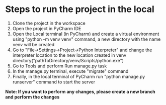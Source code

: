 # Steps to run the project in the local
1. Clone the project in the workspace
2. Open the project in PyCharm IDE
3. Open the Local terminal (in PyCharm) and create a virtual environment using "python -m venv venv" command, a new directory with the name venv will be created
4. Go to "File->Settings->Project->Python Interpreter" and change the interpreter location to the new location created in venv directory("pathToDirectory/venv/Scripts/python.exe")
5. Go to Tools and perform Run manage.py task
6. In the manage.py terminal, execute "migrate" command
7. Finally, in the local terminal of PyCharm run "python manage.py runserver" command to start the server

**Note: If you want to perform any changes, please create a new branch and perform the changes**
